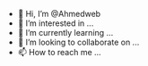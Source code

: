 - 👋 Hi, I’m @Ahmedweb
- 👀 I’m interested in ...
- 🌱 I’m currently learning ...
- 💞️ I’m looking to collaborate on ...
- 📫 How to reach me ...

<!---
rawezhitED/rawezhitED is a ✨ special ✨ repository because its `README.md` (this file) appears on your GitHub profile.
You can click the Preview link to take a look at your changes.
--->
